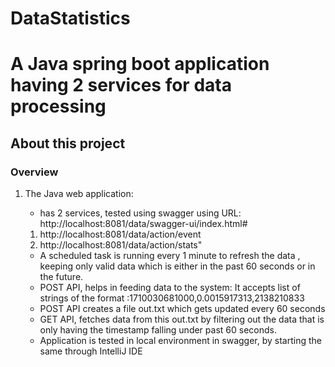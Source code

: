 # DataStatistics


# A Java spring boot application having 2 services for data processing

## About this project

### Overview

1. The Java web application:

   - has 2 services, tested using swagger using URL: http://localhost:8081/data/swagger-ui/index.html#
   
   1. http://localhost:8081/data/action/event
   2. http://localhost:8081/data/action/stats" 
   
   - A scheduled task is running every 1 minute to refresh the data , keeping only valid data which is either in the past 60 seconds or in the future.
   - POST API, helps in feeding data to the system: It accepts list of strings of the format :1710030681000,0.0015917313,2138210833
   - POST API creates a file out.txt which gets updated every 60 seconds 
   - GET API, fetches data from this out.txt by filtering out the data that is only having the timestamp falling under past 60 seconds.
   - Application is tested in local environment in swagger, by starting the same through IntelliJ IDE
